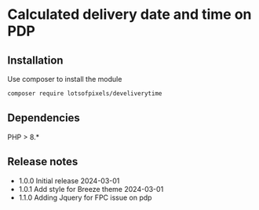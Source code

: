 # Calculated delivery date and time on PDP

## Installation

Use composer to install the module

```bash
composer require lotsofpixels/develiverytime
```

## Dependencies

PHP > 8.*

## Release notes

- 1.0.0  Initial release 2024-03-01
- 1.0.1  Add style for Breeze theme 2024-03-01
- 1.1.0  Adding Jquery for FPC issue on pdp